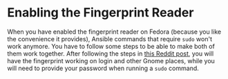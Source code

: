 # Enabling the Fingerprint Reader

When you have enabled the fingerprint reader on Fedora (because you like the
convenience it provides), Ansible commands that require `sudo` won't work
anymore. You have to follow some steps to be able to make both of them work
together. After following the steps in
[this Reddit post](https://www.reddit.com/r/Fedora/comments/kx52nz/disable_fingerprint_reader_when_using_sudo/),
you will have the fingerprint working on login and other Gnome places, while you
will need to provide your password when running a `sudo` command.
